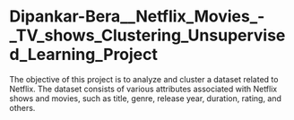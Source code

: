 # Dipankar-Bera__Netflix_Movies_-_TV_shows_Clustering_Unsupervised_Learning_Project
The objective of this project is to analyze and cluster a dataset related to Netflix. The dataset consists of various attributes associated with Netflix shows and movies, such as title, genre, release year, duration, rating, and others. 
